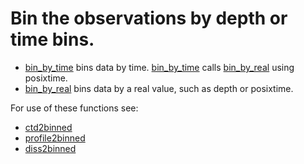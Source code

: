 # Bin the observations by depth or time bins.

- [bin_by_time](../Code/bin_by_time.m) bins data by time. [bin_by_time](../Code/bin_by_time.m) calls [bin_by_real](../Code/bin_by_real.m) using posixtime.
- [bin_by_real](../Code/bin_by_real.m) bins data by a real value, such as depth or posixtime.

For use of these functions see:
- [ctd2binned](../Code/ctd2binned.m)
- [profile2binned](../Code/profile2binned.m)
- [diss2binned](../Code/diss2binned.m)


